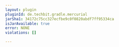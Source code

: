 ```yaml
---
layout: plugin
pluginId: de.techbit.gradle.mercurial
jarSha1: 34172c75cc327ecfbe9c0f0820abdf7ff95334ca
isJarAvailable: true
error: NONE
violations: []

---
```

